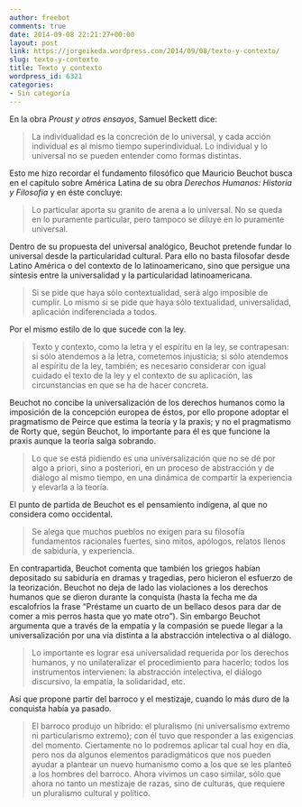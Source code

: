 ```yaml
---
author: freebot
comments: true
date: 2014-09-08 22:21:27+00:00
layout: post
link: https://jorgeikeda.wordpress.com/2014/09/08/texto-y-contexto/
slug: texto-y-contexto
title: Texto y contexto
wordpress_id: 6321
categories:
- Sin categoría
---
```


En la obra _Proust y otros ensayos_, Samuel Beckett dice:


<blockquote>La individualidad es la concreción de lo universal, y cada acción individual es al mismo tiempo superindividual. Lo individual y lo universal no se pueden entender como formas distintas.</blockquote>


Esto me hizo recordar el fundamento filosófico que Mauricio Beuchot busca en el capítulo sobre América Latina de su obra _Derechos Humanos: Historia y Filosofía_ y en éste concluye:


<blockquote>Lo particular aporta su granito de arena a lo universal. No se queda en lo puramente particular, pero tampoco se diluye en lo puramente universal.</blockquote>


Dentro de su propuesta del universal analógico, Beuchot pretende fundar lo universal desde la particularidad cultural. Para ello no basta filosofar desde Latino América o del contexto de lo latinoamericano, sino que persigue una síntesis entre la universalidad y la particularidad latinoamericana.


<blockquote>Si se pide que haya sólo contextualidad, será algo imposible de cumplir. Lo mismo si se pide que haya sólo textualidad, universalidad, aplicación indiferenciada a todos.</blockquote>


Por el mismo estilo de lo que sucede con la ley.


<blockquote>Texto y contexto, como la letra y el espíritu en la ley, se contrapesan: si sólo atendemos a la letra, cometemos injusticia; si sólo atendemos al espíritu de la ley, también; es necesario considerar con igual cuidado el texto de la ley y el contexto de su aplicación, las circunstancias en que se ha de hacer concreta.</blockquote>


Beuchot no concibe la universalización de los derechos humanos como la imposición de la concepción europea de éstos, por ello propone adoptar el pragmatismo de Peirce que estima la teoría y la praxis; y no el pragmatismo de Rorty que, según Beuchot, lo importante para él es que funcione la praxis aunque la teoría salga sobrando.


<blockquote>Lo que se está pidiendo es una universalización que no se dé por algo a priori, sino a posteriori, en un proceso de abstracción y de diálogo al mismo tiempo, en una dinámica de compartir la experiencia y elevarla a la teoría.</blockquote>


El punto de partida de Beuchot es el pensamiento indígena, al que no considera como occidental.


<blockquote>Se alega que muchos pueblos no exigen para su filosofía fundamentos racionales fuertes, sino mitos, apólogos, relatos llenos de sabiduría, y experiencia.</blockquote>


En contrapartida, Beuchot comenta que también los griegos habían depositado su sabiduría en dramas y tragedias, pero hicieron el esfuerzo de la teorización. Beuchot no deja de lado las violaciones a los derechos humanos que se dieron durante la conquista (hasta la fecha me da escalofríos la frase “Préstame un cuarto de un bellaco desos para dar de comer a mis perros hasta que yo mate otro”). Sin embargo Beuchot argumenta que a través de la empatía y la compasión se puede llegar a la universalización por una vía distinta a la abstracción intelectiva o al diálogo.


<blockquote>Lo importante es lograr esa universalidad requerida por los derechos humanos, y no unilateralizar el procedimiento para hacerlo; todos los instrumentos intervienen: la abstracción intelectiva, el diálogo discursivo, la empatía, la solidaridad, etc.</blockquote>


Así que propone partir del barroco y el mestizaje, cuando lo más duro de la conquista había ya pasado.


<blockquote>El barroco produjo un híbrido: el pluralismo (ni universalismo extremo ni particularismo extremo); con él tuvo que responder a las exigencias del momento. Ciertamente no lo podremos aplicar tal cual hoy en día, pero nos da algunos elementos paradigmáticos que nos pueden ayudar a plantear un nuevo humanismo como a los que se les planteó a los hombres del barroco. Ahora vivimos un caso similar, sólo que ahora no tanto un mestizaje de razas, sino de culturas, que requiere un pluralismo cultural y político.</blockquote>



